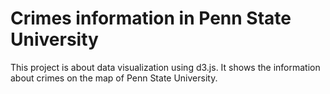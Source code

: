 # Crimes information in Penn State University
This project is about data visualization using d3.js. 
It shows the information about crimes on the map of Penn State University.
